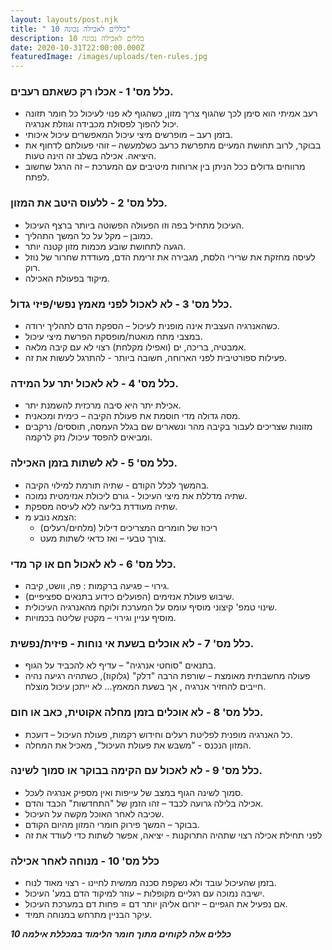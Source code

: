 ```yaml
---
layout: layouts/post.njk
title: " 10 כללים לאכילה נכונה"
description: 10 כללים לאכילה נכונה
date: 2020-10-31T22:00:00.000Z
featuredImage: /images/uploads/ten-rules.jpg
---
```

### כלל מס' 1 - אכלו רק כשאתם רעבים.

* רעב אמיתי הוא סימן לכך שהגוף צריך מזון, כשהגוף לא פנוי לעיכול כל חומר תזונה יכול להפוך לפסולת מכבידה וגוזלת אנרגיה.
* בזמן רעב – מופרשים מיצי עיכול המאפשרים עיכול איכותי.
* בבוקר, לרוב תחושת המעיים מתפרשת כרעב כשלמעשה – זוהי פעולתם לדחוף את היציאה. אכילה בשלב זה הינה טעות.
* מרווחים גדולים ככל הניתן בין ארוחות מיטיבים עם המערכת – זה הרגל שחשוב לפתח.

### כלל מס' 2 - ללעוס היטב את המזון.

* העיכול מתחיל בפה וזו הפעולה הפשוטה ביותר ברצף העיכול.
* כמובן – מקל על כל המשך התהליך. 
* הגעה לתחושת שובע מכמות מזון קטנה יותר. 
* לעיסה מחזקת את שרירי הלסת, מגבירה את זרימת הדם, מעודדת שחרור של נוזל רוק. 
* מיקוד בפעולת האכילה.

### כלל מס' 3 - לא לאכול לפני מאמץ נפשי/פיזי גדול.

* כשהאנרגיה העצבית אינה מופנית לעיכול – הספקת הדם לתהליך ירודה. 
* במצבי מתח מואטת/מופסקת הפרשת מיצי עיכול.
* אמבטיה, בריכה, ים (ואפילו מקלחת) רצוי לא עם קיבה מלאה. 
* פעילות ספורטיבית לפני הארוחה, חשובה ביותר - להתרגל לעשות את זה. 

### כלל מס' 4 - לא לאכול יתר על המידה.

* אכילת יתר היא סיבה מרכזית להשמנת יתר. 
* מסה גדולה מדי חוסמת את פעולת הקיבה – כימית ומכאנית. 
* מזונות שצריכים לעבור בקיבה מהר ונשארים שם בגלל העמסה, תוססים/ נרקבים ומביאים להפסד עיכול/ נזק לרקמה. 

### כלל מס' 5 - לא לשתות בזמן האכילה.

* בהמשך לכלל הקודם - שתיה תורמת למילוי הקיבה. 
* שתיה מדללת את מיצי העיכול - גורם ליכולת אנזימטית נמוכה. 
* שתיה מעודדת בליעה ללא לעיסה מספקת. 
* הצמא נובע מ:
  * ריכוז של חומרים המצריכים דילול (מלחים/רעלים)
  * צורך טבעי – ואז כדאי לשתות מעט.

### כלל מס' 6 - לא לאכול חם או קר מדי.

* גירוי – פגיעה ברקמות : פה, וושט, קיבה. 
* שיבוש פעולת אנזימים (הפועלים כידוע בתנאים ספציפיים). 
* שינוי טמפ' קיצוני מוסיף עומס על המערכת ולוקח מהאנרגיה העיכולית. 
* מוסיף עניין וגירוי – מקטין שליטה בכמויות.

### כלל מס' 7 - לא אוכלים בשעת אי נוחות - פיזית/נפשית.

* בתנאים "סוחטי אנרגיה" – עדיף לא להכביד על הגוף. 
* פעולה מחשבתית מאומצת – שורפת הרבה "דלק" (גלוקוז), כשתהיה רגיעה נהיה חייבים להחזיר אנרגיה , אך בשעת המאמץ... לא ייתכן עיכול מוצלח.

### כלל מס' 8 - לא אוכלים בזמן מחלה אקוטית, כאב או חום.

* כל האנרגיה מופנית לפליטת רעלים וחידוש רקמות, פעולת העיכול – דועכת. 
* המזון הנכנס - "משבש את פעולת העיכול", מאכיל את המחלה.

### כלל מס' 9 - לא לאכול עם הקימה בבוקר או סמוך לשינה.

* סמוך לשינה הגוף במצב של עייפות ואין מספיק אנרגיה לעכל. 
* אכילה בלילה גרועה לכבד – זהו הזמן של "התחדשות" הכבד והדם. 
* שכיבה לאחר האוכל מקשה על העיכול. 
* בבוקר – המשך פירוק חומרי המזון מהיום הקודם. 
* לפני תחילת אכילה רצוי שתהיה התרוקנות - יציאה, אפשר לשתות כדי לעודד את זה

### כלל מס' 10 - מנוחה לאחר אכילה

* בזמן שהעיכול עובד ולא נשקפת סכנה ממשית לחיינו - רצוי מאוד לנוח.
* ישיבה נמוכה עם רגליים מקופלות – עוזר למיקוד הדם במע' העיכול.
* אם נפעיל את הגפיים – יזרום אליהן יותר דם = פחות דם במערכת העיכול. 
* עיקר הבניין מתרחש במנוחה תמיד.

***10 כללים אלה לקוחים מתוך חומר הלימוד במכללת אילמה***